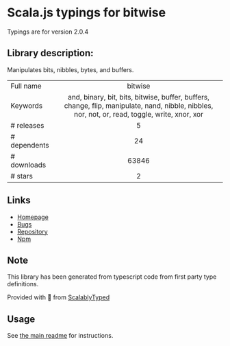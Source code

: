 
# Scala.js typings for bitwise

Typings are for version 2.0.4

## Library description:
Manipulates bits, nibbles, bytes, and buffers.

|                    |                 |
| ------------------ | :-------------: |
| Full name          | bitwise |
| Keywords           | and, binary, bit, bits, bitwise, buffer, buffers, change, flip, manipulate, nand, nibble, nibbles, nor, not, or, read, toggle, write, xnor, xor |
| # releases         | 5 |
| # dependents       | 24 |
| # downloads        | 63846 |
| # stars            | 2 |

## Links
- [Homepage](https://github.com/FlorianWendelborn/bitwise#readme)
- [Bugs](https://github.com/FlorianWendelborn/bitwise/issues)
- [Repository](https://github.com/FlorianWendelborn/bitwise)
- [Npm](https://www.npmjs.com/package/bitwise)
    


## Note
This library has been generated from typescript code from first party type definitions.

Provided with :purple_heart: from [ScalablyTyped](https://github.com/oyvindberg/ScalablyTyped)

## Usage
See [the main readme](../../readme.md) for instructions.


